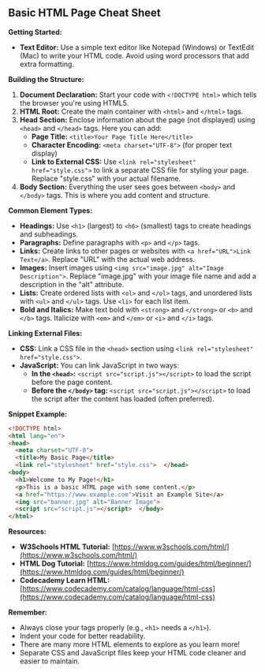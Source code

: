 ## Basic HTML Page Cheat Sheet

**Getting Started:**

* **Text Editor:**  Use a simple text editor like Notepad (Windows) or TextEdit (Mac) to write your HTML code. Avoid using word processors that add extra formatting.

**Building the Structure:**

1. **Document Declaration:**  Start your code with `<!DOCTYPE html>` which tells the browser you're using HTML5.
2. **HTML Root:**  Create the main container with `<html>` and `</html>` tags.
3. **Head Section:**  Enclose information about the page (not displayed) using `<head>` and `</head>` tags. Here you can add:
   - **Page Title:** `<title>Your Page Title Here</title>` 
   - **Character Encoding:** `<meta charset="UTF-8">` (for proper text display)
   - **Link to External CSS:**  Use `<link rel="stylesheet" href="style.css">`  to link a separate CSS file for styling your page. Replace "style.css" with your actual filename.
4. **Body Section:**  Everything the user sees goes between `<body>` and `</body>` tags. This is where you add content and structure.

**Common Element Types:**

* **Headings:**  Use `<h1>` (largest) to `<h6>` (smallest) tags to create headings and subheadings.
* **Paragraphs:**  Define paragraphs with `<p>` and `</p>` tags. 
* **Links:**  Create links to other pages or websites with `<a href="URL">Link Text</a>`. Replace "URL" with the actual web address.
* **Images:**  Insert images using `<img src="image.jpg" alt="Image Description">`. Replace "image.jpg" with your image file name and add a description in the "alt" attribute.
* **Lists:**  Create ordered lists with `<ol>` and `</ol>` tags, and unordered lists with `<ul>` and `</ul>` tags. Use `<li>` for each list item.
* **Bold and Italics:**  Make text bold with `<strong>` and `</strong>` or `<b>` and `</b>` tags. Italicize with `<em>` and `</em>` or `<i>` and `</i>` tags.

**Linking External Files:**

* **CSS:** Link a CSS file in the `<head>` section using `<link rel="stylesheet" href="style.css">`. 
* **JavaScript:** You can link JavaScript in two ways:
    - **In the `<head>`:**  `<script src="script.js"></script>` to load the script before the page content.
    - **Before the `</body>` tag:**  `<script src="script.js"></script>`  to load the script after the content has loaded (often preferred).

**Snippet Example:**

```html
<!DOCTYPE html>
<html lang="en">
<head>
  <meta charset="UTF-8">
  <title>My Basic Page</title>
  <link rel="stylesheet" href="style.css">  </head>
<body>
  <h1>Welcome to My Page!</h1>
  <p>This is a basic HTML page with some content.</p>
  <a href="https://www.example.com">Visit an Example Site</a>
  <img src="banner.jpg" alt="Banner Image">
  <script src="script.js"></script>  </body>
</html>
```

**Resources:**

* **W3Schools HTML Tutorial:** [https://www.w3schools.com/html/](https://www.w3schools.com/html/) 
* **HTML Dog Tutorial:** [https://www.htmldog.com/guides/html/beginner/](https://www.htmldog.com/guides/html/beginner/)
* **Codecademy Learn HTML:** [https://www.codecademy.com/catalog/language/html-css](https://www.codecademy.com/catalog/language/html-css) 

**Remember:**

*  Always close your tags properly (e.g., `<h1>` needs a `</h1>`).
*  Indent your code for better readability.
*  There are many more HTML elements to explore as you learn more!
*  Separate CSS and JavaScript files keep your HTML code cleaner and easier to maintain.